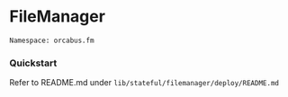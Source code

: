 # FileManager

```
Namespace: orcabus.fm
```

### Quickstart 

Refer to README.md under `lib/stateful/filemanager/deploy/README.md`
